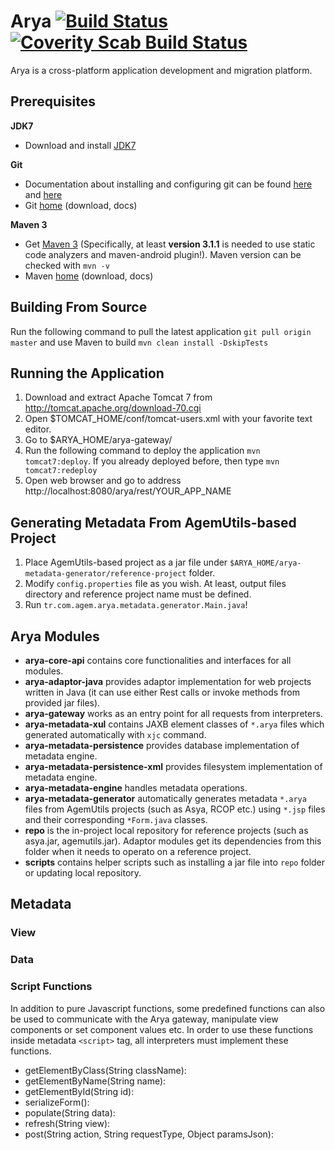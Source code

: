 # Arya [![Build Status](https://travis-ci.org/Agem-Bilisim/arya.svg?branch=master)](https://travis-ci.org/Agem-Bilisim/arya) [![Coverity Scab Build Status](https://scan.coverity.com/projects/8429/badge.svg)](https://scan.coverity.com/projects/8429)

Arya is a cross-platform application development and migration platform.

## Prerequisites

**JDK7**

- Download and install [JDK7](http://www.oracle.com/technetwork/java/javase/downloads/jdk7-downloads-1880260.html)

**Git**

- Documentation about installing and configuring git can be found [here](https://git-scm.com/book/en/v2/Getting-Started-Installing-Git) and [here](https://git-scm.com/book/en/v2/Getting-Started-First-Time-Git-Setup)
- Git [home](http://git-scm.com/) (download, docs)

**Maven 3**

- Get [Maven 3](http://maven.apache.org/install.html) (Specifically, at least **version 3.1.1** is needed to use static code analyzers and maven-android plugin!). Maven version can be checked with `mvn -v`
- Maven [home](https://maven.apache.org/) (download, docs)

## Building From Source

Run the following command to pull the latest application `git pull origin master` and use Maven to build `mvn clean install -DskipTests`

## Running the Application

1. Download and extract  Apache Tomcat 7 from http://tomcat.apache.org/download-70.cgi
2. Open $TOMCAT_HOME/conf/tomcat-users.xml with your favorite text editor.
3. Go to $ARYA_HOME/arya-gateway/
4. Run the following command to deploy the application `mvn tomcat7:deploy`. If you already deployed before, then type `mvn tomcat7:redeploy`
5. Open web browser and go to address http://localhost:8080/arya/rest/YOUR_APP_NAME

## Generating Metadata From AgemUtils-based Project

1. Place AgemUtils-based project as a jar file under `$ARYA_HOME/arya-metadata-generator/reference-project` folder.
2. Modify `config.properties` file as you wish. At least, output files directory and reference project name must be defined.
3. Run `tr.com.agem.arya.metadata.generator.Main.java`!

## Arya Modules

- **arya-core-api** contains core functionalities and interfaces for all modules.
- **arya-adaptor-java** provides adaptor implementation for web projects written in Java (it can use either Rest calls or invoke methods from provided jar files).
- **arya-gateway** works as an entry point for all requests from interpreters.
- **arya-metadata-xul** contains JAXB element classes of `*.arya` files which generated automatically with `xjc` command.
- **arya-metadata-persistence** provides database implementation of metadata engine.
- **arya-metadata-persistence-xml** provides filesystem implementation of metadata engine.
- **arya-metadata-engine** handles metadata operations.
- **arya-metadata-generator** automatically generates metadata `*.arya` files from AgemUtils projects (such as Asya, RCOP etc.) using `*.jsp` files and their corresponding `*Form.java` classes.
- **repo** is the in-project local repository for reference projects (such as asya.jar, agemutils.jar). Adaptor modules get its dependencies from this folder when it needs to operato on a reference project.
- **scripts** contains helper scripts such as installing a jar file into `repo` folder or updating local repository.

## Metadata

### View

### Data

### Script Functions

In addition to pure Javascript functions, some predefined functions can also be used to communicate with the Arya gateway, manipulate view components or set component values etc. In order to use these functions inside metadata `<script>` tag, all interpreters must implement these functions.

- getElementByClass(String className):
- getElementByName(String name):
- getElementById(String id):
- serializeForm():
- populate(String data):
- refresh(String view):
- post(String action, String requestType, Object paramsJson):
